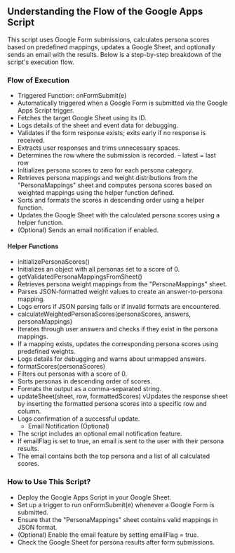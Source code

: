 ## Understanding the Flow of the Google Apps Script

This script uses Google Form submissions, calculates persona scores based on predefined mappings, updates a Google Sheet, and optionally sends an email with the results. Below is a step-by-step breakdown of the script's execution flow.

### Flow of Execution

* Triggered Function: onFormSubmit(e)
* Automatically triggered when a Google Form is submitted via the Google Apps Script trigger.
* Fetches the target Google Sheet using its ID.
* Logs details of the sheet and event data for debugging.
* Validates if the form response exists; exits early if no response is received.
* Extracts user responses and trims unnecessary spaces.
* Determines the row where the submission is recorded. – latest = last row
* Initializes persona scores to zero for each persona category.
* Retrieves persona mappings and weight distributions from the "PersonaMappings" sheet and computes persona scores based on         weighted mappings using the helper function defined.
* Sorts and formats the scores in descending order using a helper function.
* Updates the Google Sheet with the calculated persona scores using a helper function.
* (Optional) Sends an email notification if enabled.

#### Helper Functions
 
 * initializePersonaScores()
* Initializes an object with all personas set to a score of 0.
* getValidatedPersonaMappingsFromSheet()
* Retrieves persona weight mappings from the "PersonaMappings" sheet.
* Parses JSON-formatted weight values to create an answer-to-persona mapping.
* Logs errors if JSON parsing fails or if invalid formats are encountered.
* calculateWeightedPersonaScores(personaScores, answers, personaMappings)
* Iterates through user answers and checks if they exist in the persona mappings.
* If a mapping exists, updates the corresponding persona scores using predefined weights.
* Logs details for debugging and warns about unmapped answers.
* formatScores(personaScores)
* Filters out personas with a score of 0.
* Sorts personas in descending order of scores.
* Formats the output as a comma-separated string.
* updateSheet(sheet, row, formattedScores)
vUpdates the response sheet by inserting the formatted persona scores into a specific row and column.
* Logs confirmation of a successful update.
    * Email Notification (Optional)
* The script includes an optional email notification feature.
* If emailFlag is set to true, an email is sent to the user with their persona results.
* The email contains both the top persona and a list of all calculated scores.

### How to Use This Script?

* Deploy the Google Apps Script in your Google Sheet.
* Set up a trigger to run onFormSubmit(e) whenever a Google Form is submitted.
* Ensure that the "PersonaMappings" sheet contains valid mappings in JSON format.
* (Optional) Enable the email feature by setting emailFlag = true.
* Check the Google Sheet for persona results after form submissions.
